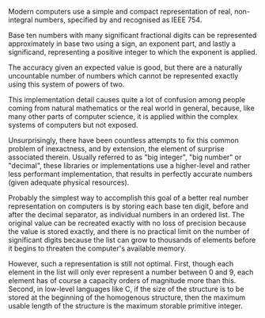 Modern computers use a simple and compact representation of real, non-integral numbers, specified by and recognised as IEEE 754.

Base ten numbers with many significant fractional digits can be represented approximately in base two using a sign, an exponent part, and lastly a significand, representing a positive integer to which the exponent is applied.

The accuracy given an expected value is good, but there are a naturally uncountable number of numbers which cannot be represented exactly using this system of powers of two.

This implementation detail causes quite a lot of confusion among people coming from natural mathematics or the real world in general, because, like many other parts of computer science, it is applied within the complex systems of computers but not exposed.

Unsurprisingly, there have been countless attempts to fix this common problem of inexactness, and by extension, the element of surprise associated therein. Usually referred to as "big integer", "big number" or "decimal", these libraries or implementations use a higher-level and rather less performant implementation, that results in perfectly accurate numbers (given adequate physical resources).

Probably the simplest way to accomplish this goal of a better real number representation on computers is by storing each base ten digit, before and after the decimal separator, as individual numbers in an ordered list. The original value can be recreated exactly with no loss of precision because the value is stored exactly, and there is no practical limit on the number of significant digits because the list can grow to thousands of elements before it begins to threaten the computer's available memory.

However, such a representation is still not optimal. First, though each element in the list will only ever represent a number between 0 and 9, each element has of course a capacity orders of magnitude more than this. Second, in low-level languages like C, if the size of the structure is to be stored at the beginning of the homogenous structure, then the maximum usable length of the structure is the maximum storable primitive integer.

